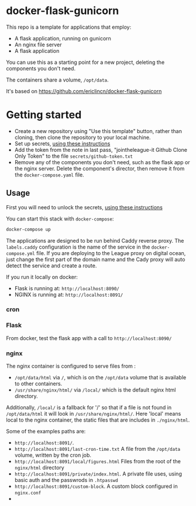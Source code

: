 # docker-flask-gunicorn

This repo is a template for applications that employ: 

* A flask application, running on gunicorn
* An nginx file server
* A flask application 

You can use this as a starting point for a new project, deleting 
the components you don't need.

The containers share a volume, `/opt/data`.

It's based on https://github.com/ericlincn/docker-flask-gunicorn


# Getting started

* Create a new repository using "Use this template" button, rather than cloning,
  then clone the repository to your local machine.
* Set up secrets, [using these instructions](https://github.com/league-infrastructure/league-infrastructure/wiki/Repository-Secrets)
* Add the token from the note in last pass, "jointheleague-it Github Clone Only Token" to the file `secrets/github-token.txt`
* Remove any of the components you don't need, such as the flask app or the nginx server. Delete the 
  component's director, then remove it from the `docker-compose.yaml` file.


## Usage

First you will need to unlock the secrets, 
[using these instructions](https://github.com/league-infrastructure/league-infrastructure/blob/master/Repo_Secrets.md)


You can start this stack with `docker-compose`:

```bash
docker-compose up
```

The applications are designed to be run behind Caddy reverse proxy. 
The `labels.caddy`  configuration is the name of the service in the `docker-compose.yml` file. 
If you are deploying to the League proxy on digital ocean, just change the first part of the
domain name and the Cady proxy will auto detect the service and create a route. 

If you run it locally on docker:

* Flask is running at: `http://localhost:8090/`
* NGINX is running at: `http://localhost:8091/`

### cron




### Flask

From docker, test the flask app with a call to `http://localhost:8090/`


### nginx

The nginx container is configured to serve files from :

* `/opt/data/html` via `/`, which is on the `/opt/data` volume that is available to
  other containers.
* `/usr/share/nginx/html/` via `/local/` which is the default nginx html directory.

Additionally, `/local/` is a fallback for '/' so that if a file is not found in
`/opt/data/html` it will look in `/usr/share/nginx/html/`. Here 'local' means
local to the nginx container, the static files that are includes in `./nginx/html`.


Some of the examples paths are:

* `http://localhost:8091/`. 
* `http://localhost:8091/last-cron-time.txt` A file from the `/opt/data` volume, written by the cron job.
* `http://localhost:8091/local/figures.html` Files from the root of the `nginx/html` directory
* `http://localhost:8091/private/index.html`. A private file uses, using basic auth and the passwrods in `.htpasswd`
* `http://localhost:8091/custom-block`. A custom block configured in `nginx.conf`
* 
